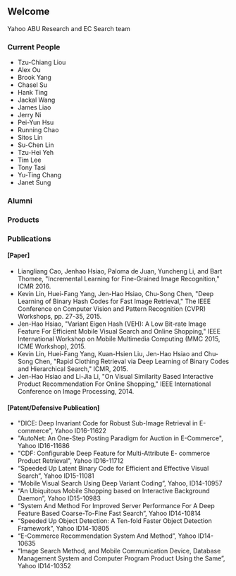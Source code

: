 ## Welcome 

Yahoo ABU Research and EC Search team

### Current People
- Tzu-Chiang Liou
- Alex Ou
- Brook Yang
- Chasel Su
- Hank Ting
- Jackal Wang
- James Liao
- Jerry Ni
- Pei-Yun Hsu
- Running Chao
- Sitos Lin
- Su-Chen Lin
- Tzu-Hei Yeh
- Tim Lee
- Tony Tasi
- Yu-Ting Chang
- Janet Sung

### Alumni

### Products 

### Publications
#### [Paper]
- Liangliang Cao, Jenhao Hsiao, Paloma de Juan, Yuncheng Li, and Bart Thomee, "Incremental Learning for Fine-Grained Image Recognition," ICMR 2016.
- Kevin Lin, Huei-Fang Yang, Jen-Hao Hsiao, Chu-Song Chen, "Deep Learning of Binary Hash Codes for Fast Image Retrieval," The IEEE Conference on Computer Vision and Pattern Recognition (CVPR) Workshops,  pp. 27-35, 2015.
- Jen-Hao Hsiao, "Variant Eigen Hash (VEH): A Low Bit-rate Image Feature For Efficient Mobile Visual Search and Online Shopping," IEEE International Workshop on Mobile Multimedia Computing (MMC 2015, ICME Workshop), 2015.
- Kevin Lin, Huei-Fang Yang, Kuan-Hsien Liu, Jen-Hao Hsiao and Chu-Song Chen, "Rapid Clothing Retrieval via Deep Learning of Binary Codes and Hierarchical Search," ICMR, 2015.
- Jen-Hao Hsiao and Li-Jia Li, "On Visual Similarity Based Interactive Product Recommendation For Online Shopping," IEEE International Conference on Image Processing, 2014.

#### [Patent/Defensive Publication]
- "DICE: Deep Invariant Code for Robust Sub-Image Retrieval in E-commerce", Yahoo ID16-11622
- "AutoNet: An One-Step Posting Paradigm for Auction in E-Commerce", Yahoo ID16-11686
- "CDF: Configurable Deep Feature for Multi-Attribute E- commerce Product Retrieval", Yahoo ID16-11712
- “Speeded Up Latent Binary Code for Efficient and Effective Visual Search”, Yahoo ID15-11081
- “Mobile Visual Search Using Deep Variant Coding”, Yahoo, ID14-10957
- “An Ubiquitous Mobile Shopping based on Interactive Background Daemon”, Yahoo ID15-10983
- “System And Method For Improved Server Performance For A Deep Feature Based Coarse-To-Fine Fast Search”, Yahoo ID14-10814
- “Speeded Up Object Detection: A Ten-fold Faster Object Detection Framework”, Yahoo ID14-10805
- “E-Commerce Recommendation System And Method”, Yahoo ID14-10635
- “Image Search Method, and Mobile Communication Device, Database Management System and Computer Program Product Using the Same”, Yahoo ID14-10352

